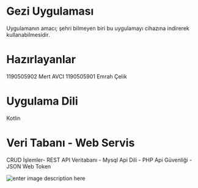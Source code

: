 # Gezi Uygulaması
Uygulamanın amacı; şehri bilmeyen biri bu uygulamayı cihazına indirerek kullanabilmesidir.

# Hazırlayanlar
 1190505902 Mert AVCI
 1190505901 Emrah Çelik

# Uygulama Dili
Kotlin

# Veri Tabanı - Web Servis
CRUD İşlemler- REST API
Veritabanı - Mysql
Api Dili - PHP
Api Güvenliği -JSON Web Token



![enter image description here](https://esinavtest.com/mobil/main2.png)




